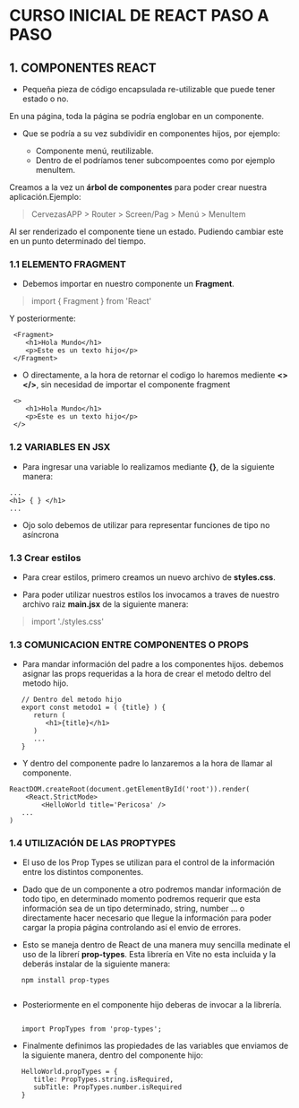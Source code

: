 # CURSO INICIAL DE REACT PASO A PASO

## 1. COMPONENTES REACT

- Pequeña pieza de código encapsulada re-utilizable que puede tener estado o no.

En una página, toda la página se podría englobar en un componente.

- Que se podría a su vez subdividir en componentes hijos, por ejemplo:

    - Componente menú, reutilizable.
    - Dentro de el podríamos tener subcompoentes como por ejemplo menuItem.

Creamos a la vez un **árbol de componentes** para poder crear nuestra aplicación.Ejemplo:

> CervezasAPP > Router > Screen/Pag > Menú > MenuItem

Al ser renderizado el componente tiene un estado. Pudiendo cambiar este en un punto determinado del tiempo.

### 1.1 ELEMENTO FRAGMENT

- Debemos importar en nuestro componente un **Fragment**.

> import { Fragment } from 'React'

Y posteriormente:

```
 <Fragment>
    <h1>Hola Mundo</h1>
    <p>Este es un texto hijo</p>
 </Fragment>
 ```


- O directamente, a la hora de retornar el codigo lo haremos mediente **<> </>**, sin necesidad de importar el componente fragment

```
 <>
    <h1>Hola Mundo</h1>
    <p>Este es un texto hijo</p>
 </>
 ```

### 1.2 VARIABLES EN JSX

- Para ingresar una variable lo realizamos mediante **{}**, de la siguiente manera:

``` 
...
<h1> { } </h1>
...
```

- Ojo solo debemos de utilizar para representar funciones de tipo no asíncrona 

### 1.3 Crear estilos

- Para crear estilos, primero creamos un nuevo archivo de **styles.css**.

- Para poder utilizar nuestros estilos los invocamos a traves de nuestro archivo raiz **main.jsx** de la siguiente manera:

> import './styles.css'

### 1.3 COMUNICACION ENTRE COMPONENTES O PROPS

- Para mandar información del padre a los componentes hijos. debemos asignar las props requeridas a la hora de crear el metodo deltro del metodo hijo.

```
   // Dentro del metodo hijo
   export const metodo1 = ( {title} ) {
      return (
         <h1>{title}</h1>
      )
      ...
   }
```

- Y dentro del componente padre lo lanzaremos a la hora de llamar al componente. 

```
ReactDOM.createRoot(document.getElementById('root')).render(
    <React.StrictMode>
        <HelloWorld title='Pericosa' />
   ...
)
```

### 1.4 UTILIZACIÓN DE LAS PROPTYPES

- El uso de los Prop Types se utilizan para el control de la información entre los distintos componentes.

- Dado que de un componente a otro podremos mandar información de todo tipo, en determinado momento podremos requerir que esta información sea de un tipo determinado, string, number ... o directamente hacer necesario que llegue la información para poder cargar la propia página controlando así el envio de errores.

- Esto se maneja dentro de React de una manera muy sencilla medinate el uso de la librerí **prop-types**. Esta librería en Vite no esta incluida y la deberás instalar de la siguiente manera:

```
   npm install prop-types
   
```

- Posteriormente en el componente hijo deberas de invocar a la librería.

```

   import PropTypes from 'prop-types';

```

- Finalmente definimos las propiedades de las variables que enviamos de la siguiente manera, dentro del componente hijo:

```
   HelloWorld.propTypes = {
      title: PropTypes.string.isRequired,
      subTitle: PropTypes.number.isRequired
   }
```



